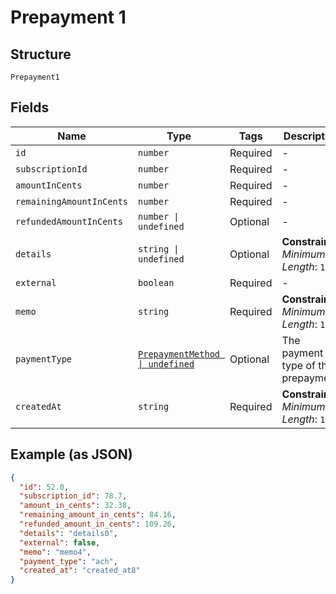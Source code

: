 
# Prepayment 1

## Structure

`Prepayment1`

## Fields

| Name | Type | Tags | Description |
|  --- | --- | --- | --- |
| `id` | `number` | Required | - |
| `subscriptionId` | `number` | Required | - |
| `amountInCents` | `number` | Required | - |
| `remainingAmountInCents` | `number` | Required | - |
| `refundedAmountInCents` | `number \| undefined` | Optional | - |
| `details` | `string \| undefined` | Optional | **Constraints**: *Minimum Length*: `1` |
| `external` | `boolean` | Required | - |
| `memo` | `string` | Required | **Constraints**: *Minimum Length*: `1` |
| `paymentType` | [`PrepaymentMethod \| undefined`](../../doc/models/prepayment-method.md) | Optional | The payment type of the prepayment. |
| `createdAt` | `string` | Required | **Constraints**: *Minimum Length*: `1` |

## Example (as JSON)

```json
{
  "id": 52.0,
  "subscription_id": 78.7,
  "amount_in_cents": 32.38,
  "remaining_amount_in_cents": 84.16,
  "refunded_amount_in_cents": 109.26,
  "details": "details0",
  "external": false,
  "memo": "memo4",
  "payment_type": "ach",
  "created_at": "created_at8"
}
```

